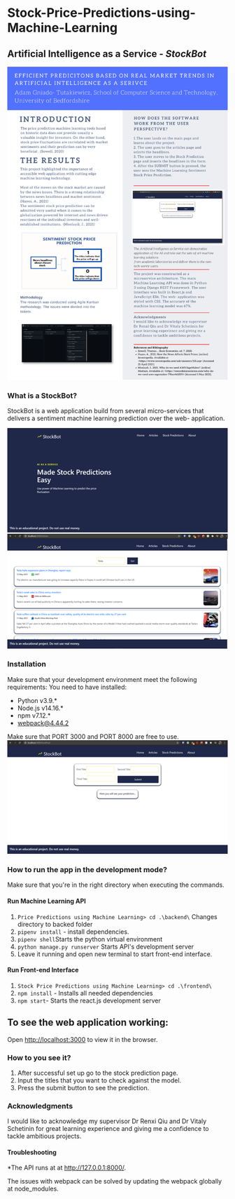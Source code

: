 ﻿# Stock-Price-Predictions-using-Machine-Learning
## Artificial Intelligence as a Service - <b><i>StockBot</i></b>

![](pictures/Picture4.png)

### What is a StockBot?
StockBot is a web application build from several micro-services that delivers a sentiment machine learning prediction over the web- application. 

![](pictures/Picture1.png)
![](pictures/Picture2.png)

### Installation
Make sure that your development environment meet the following requirements: 
You need to have installed: 

* Python v3.9.*
* Node.js v14.16.*
* npm v7.12.*
* webpack@4.44.2

Make sure that PORT 3000 and PORT 8000 are free to use. 
![](pictures/Picture3.png)

### How to run the app in the development mode?

Make sure that you're in the right directory when executing the commands. 

#### Run Machine Learning API
1. `Price Predictions using Machine Learning> cd .\backend\` Changes directory to backed folder   
2. `pipenv install` - install dependencies. 
2. `pipenv shell`Starts the python virtual environment
3. `python manage.py runserver` Starts API's development server
4. Leave it running and open new terminal to start front-end interface.

#### Run Front-end Interface 
1. `Stock Price Predictions using Machine Learning> cd .\frontend\` 
2. `npm install` - Installs all needed dependencies
3. `npm start`- Starts the react.js development server

## To see the web application working:

Open [http://localhost:3000](http://localhost:3000) to view it in the browser.

### How to you see it?

1. After successful set up go to the stock prediction page.
2. Input the titles that you want to check against the model.
3. Press the submit button to see the prediction.

### Acknowledgments

I would like to acknowledge my supervisor Dr Renxi Qiu and Dr Vitaly Schetinin for great learning experience and giving me a confidence to tackle ambitious projects. 



#### Troubleshooting

*The API runs at  at http://127.0.0.1:8000/. 

The issues with webpack can be solved by updating the webpack globally at node_modules.


